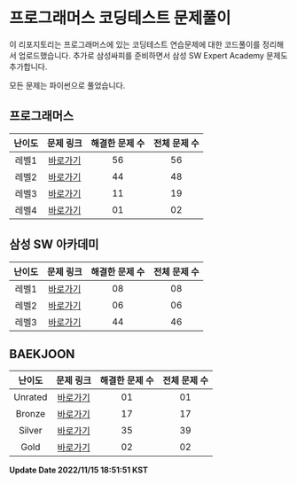 # 프로그래머스 코딩테스트 문제풀이

이 리포지토리는 프로그래머스에 있는 코딩테스트 연습문제에 대한 코드풀이를 정리해서 업로드했습니다.
추가로 삼성싸피를 준비하면서 삼성 SW Expert Academy 문제도 추가합니다.

모든 문제는 파이썬으로 풀었습니다.   

## 프로그래머스
| 난이도 | 문제 링크 | 해결한 문제 수 | 전체 문제 수 |
| :--: |:--: |:--: |:--: |
|레벨1|[바로가기](https://github.com/westreed/ProgrammersAlgorithm/blob/main/Programmers/LEVEL1.md)|56|56|
|레벨2|[바로가기](https://github.com/westreed/ProgrammersAlgorithm/blob/main/Programmers/LEVEL2.md)|44|48|
|레벨3|[바로가기](https://github.com/westreed/ProgrammersAlgorithm/blob/main/Programmers/LEVEL3.md)|11|19|
|레벨4|[바로가기](https://github.com/westreed/ProgrammersAlgorithm/blob/main/Programmers/LEVEL4.md)|01|02|
## 삼성 SW 아카데미
| 난이도 | 문제 링크 | 해결한 문제 수 | 전체 문제 수 |
| :--: |:--: |:--: |:--: |
|레벨1|[바로가기](https://github.com/westreed/ProgrammersAlgorithm/blob/main/SAMSUNG_SW_Expert_Academy/LEVEL1.md)|08|08|
|레벨2|[바로가기](https://github.com/westreed/ProgrammersAlgorithm/blob/main/SAMSUNG_SW_Expert_Academy/LEVEL2.md)|06|06|
|레벨3|[바로가기](https://github.com/westreed/ProgrammersAlgorithm/blob/main/SAMSUNG_SW_Expert_Academy/LEVEL3.md)|44|46|
## BAEKJOON
| 난이도 | 문제 링크 | 해결한 문제 수 | 전체 문제 수 |
| :--: |:--: |:--: |:--: |
|Unrated|[바로가기](https://github.com/westreed/ProgrammersAlgorithm/blob/main/BAEKJOON/0Unrated.md)|01|01|
|Bronze|[바로가기](https://github.com/westreed/ProgrammersAlgorithm/blob/main/BAEKJOON/1Bronze.md)|17|17|
|Silver|[바로가기](https://github.com/westreed/ProgrammersAlgorithm/blob/main/BAEKJOON/2Silver.md)|35|39|
|Gold|[바로가기](https://github.com/westreed/ProgrammersAlgorithm/blob/main/BAEKJOON/3Gold.md)|02|02|


**Update Date 2022/11/15 18:51:51 KST**

